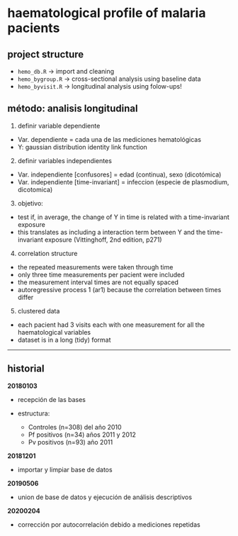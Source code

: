 
# haematological profile of malaria pacients

## project structure

- `hemo_db.R` -> import and cleaning
- `hemo_bygroup.R` -> cross-sectional analysis using baseline data
- `hemo_byvisit.R` -> longitudinal analysis using folow-ups!


## método: analisis longitudinal

1. definir variable dependiente

  * Var. dependiente = cada una de las mediciones hematológicas
  * Y: gaussian distribution identity link function

2. definir variables independientes
  
  * Var. independiente [confusores] = edad (continua), sexo (dicotómica)
  * Var. independiente [time-invariant] = infeccion (especie de plasmodium, dicotomica)

3. objetivo:
  
  * test if, in average, the change of Y in time is related with a time-invariant exposure
  * this translates as including a interaction term between Y and the time-invariant exposure (Vittinghoff, 2nd edition, p271)

4. correlation structure
  * the repeated measurements were taken through time
  * only three time measurements per pacient were included
  * the measurement interval times are not equally spaced
  * autoregressive process 1 (ar1) because the correlation between times differ

5. clustered data
  * each pacient had 3 visits each with one measurement for all the haematological variables
  * dataset is in a long (tidy) format

--------

## historial

__20180103__

- recepción de las bases

- estructura:

  - Controles (n=308) del año 2010
  - Pf positivos (n=34) años 2011 y 2012
  - Pv positivos (n=93) año 2011

__20181201__

- importar y limpiar base de datos

__20190506__

- union de base de datos y ejecución de análisis descriptivos

__20200204__

- corrección por autocorrelación debido a mediciones repetidas

  
